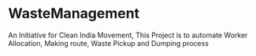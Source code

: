 # WasteManagement
An Initiative for Clean India Movement, This Project is to automate Worker Allocation, Making route, Waste Pickup and Dumping process
